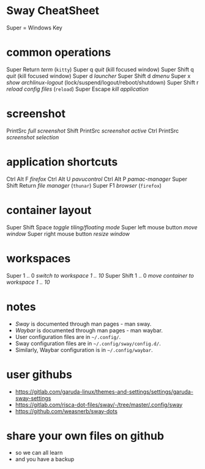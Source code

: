 # Sway CheatSheet #

  Super = Windows Key

# common operations
  Super          Return   *term* (`kitty`)
  Super          q        *quit* (kill focused window)
  Super   Shift  q        *quit* (kill focused window)
  Super          d        *launcher* 
  Super   Shift  d        *dmenu*
  Super          x        *show archlinux-logout* (lock/suspend/logout/reboot/shutdown)
  Super   Shift  r        *reload config files* (`reload`)
  Super          Escape   *kill application*

# screenshot
  PrintSrc                *full screenshot*
  Shift  PrintSrc         *screenshot active*
  Ctrl   PrintSrc         *screenshot selection*

# application shortcuts
  Ctrl    Alt F           *firefox*
  Ctrl    Alt U           *pavucontrol*
  Ctrl    Alt P           *pamac-manager*
  Super   Shift  Return   *file manager* (`thunar`)
  Super   F1              *browser* (`firefox`)

# container layout
 
  Super   Shift   Space       *toggle tiling/floating mode*
  Super   left  mouse button  *move window*
  Super   right mouse button  *resize window*

# workspaces
  Super         1 .. 0    *switch to workspace 1 .. 10*
  Super  Shift  1 .. 0    *move container to workspace 1 .. 10*

# notes
  - *Sway* is documented through man pages - man sway.
  - *Waybar* is documented through man pages - man waybar. 
  - User configuration files are in `~/.config/`.
  - Sway configuration files are in `~/.config/sway/config.d/`.
  - Similarly, Waybar configuration is in `~/.config/waybar`.

# user githubs
  - https://gitlab.com/garuda-linux/themes-and-settings/settings/garuda-sway-settings
  - https://gitlab.com/risca-dot-files/sway/-/tree/master/.config/sway
  - https://github.com/weasnerb/sway-dots

# share your own files on github 
  - so we can all learn
  - and you have a backup
